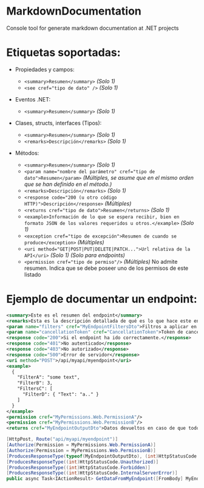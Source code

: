 # MarkdownDocumentation
Console tool for generate markdown documentation at .NET projects

# Etiquetas soportadas:

- Propiedades y campos:
    - `<summary>Resumen</summary>` _(Solo 1)_
    - `<see cref="tipo de dato" />` _(Solo 1)_

- Eventos .NET:
    - `<summary>Resumen</summary>` _(Solo 1)_

- Clases, structs, interfaces (Tipos):
    - `<summary>Resumen</summary>` _(Solo 1)_
    - `<remarks>Descripción</remarks>` _(Solo 1)_

- Métodos:
    - `<summary>Resumen</summary>` _(Solo 1)_
    - `<param name="nombre del parámetro" cref="tipo de dato">Resumen</param>` _(Múltiples, se asume que en el mismo orden que se han definido en el método.)_
    - `<remarks>Descripción</remarks>` _(Solo 1)_
    - `<response code="200 (u otro código HTTP)">Descripción</response>` _(Múltiples)_
    - `<returns cref="tipo de dato">Resumen</returns>` _(Solo 1)_
    - `<example>Información de lo que se espera recibir, bien en formato JSON de los valores requeridos u otros.</example>` _(Solo 1)_
    - `<exception cref="tipo de excepción">Resumen de cuando se produce</exception>` _(Múltiples)_
    - `<uri method="GET|POST|PUT|DELETE|PATCH...">Url relativa de la API</uri>` _(Solo 1)_ _(Solo para endpoints)_
    - `<permission cref="tipo de permiso"/>` _(Múltiples)_ No admite resumen. Indica que se debe poseer uno de los permisos de este listado

# Ejemplo de documentar un endpoint:
```xml
<summary>Este es el resumen del endpoint</summary>
<remarks>Esta es la descripción detallada de qué es lo que hace este endpoint</remarks>
<param name="filters" cref="MyEndpointFiltersDto">Filtros a aplicar en la petición</param>
<param name="cancellationToken" cref="CancellationToken">Token de cancelación provisto por .NET Core</param>
<response code="200">Si el endpoint ha ido correctamente.</response>
<response code="401">No autenticado</response>
<response code="403">No autorizado</response>
<response code="500">Error de servidor</response>
<uri method="POST">/api/myapi/myendpoint</uri>
<example>
  {
    "FilterA": "some text",
    "FilterB": 3,
    "FiltersC": [
      "FilterD": { "Text": "a.." }
    ]
  }
</example>
<permission cref="MyPermissions.Web.PermissionA"/>
<permission cref="MyPermissions.Web.PermissionB"/>
<returns cref="MyEndpointOutputDto">Datos devueltos en caso de que todo vaya correctamente.</returns>
```
```csharp
[HttpPost, Route("api/myapi/myendpoint")]
[Authorize(Permission = MyPermissions.Web.PermissionA)]
[Authorize(Permission = MyPermissions.Web.PermissionB)]
[ProducesResponseType(typeof(MyEndpointOutputDto), (int)HttpStatusCode.OK)]
[ProducesResponseType((int)HttpStatusCode.Unauthorized)]
[ProducesResponseType((int)HttpStatusCode.Forbidden)]
[ProducesResponseType((int)HttpStatusCode.InternalServerError)]
public async Task<IActionResult> GetDataFromMyEndpoint([FromBody] MyEndpointFiltersDto filters, CancellationToken cancellationToken = default)
```